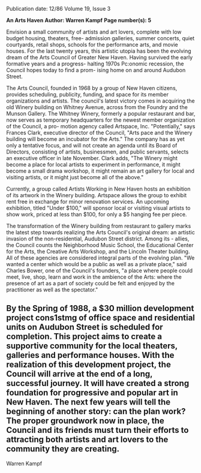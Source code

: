 Publication date: 12/86
Volume 19, Issue 3

**An Arts Haven**
**Author: Warren Kampf**
**Page number(s): 5**

Envision a small community of artists 
and art lovers, complete with low 
budget 
housing, 
theaters, 
free-
admission galleries, summer concerts, 
quiet courtyards, retail shops, schools 
for the performance arts, and movie 
houses. For the last twenty years, this 
artistic utopia has been the evolving 
dream of the Arts Council of Greater 
New Haven. Having survived the 
early formative years and a progress-
halting 1970s Pc:onomic recession, the 
Council hopes today to find a prom-
ising home on and around Audubon 
Street. 

The Arts Council, founded in 1968 
by a group of New Haven citizens, 
provides scheduling, publicity, 
funding, and space for its member 
organizations and artists. The council's 
latest victory comes in acquiring the 
old Winery building on Whitney 
Avenue, across from the Foundry and 
the Munson Gallery. The Whitney 
Winery, formerly a popular restaurant 
and bar, now serves as temporary 
headquarters for the newest member 
organization of the Council, a pro-
motion agency called Artspace, Inc. 
"Potentially," says Frances Clark, 
executive director of the Council, 
"Arts pace and the Winery building will 
become an incubator for the Arts." The 
company has as yet only a tentative 
focus, and will not create an agenda 
until its Board of Directors, consisting 
of artists, businessmen, and public 
servants, selects an executive officer in 
late November. Clark adds, "The 
Winery might become a place for local 
artists to experiment in performance, it 
might become a 
small drama 
workshop, it might remain an art 
gallery for local and visiting artists, or 
it might just become all of the above." 

Currently, a group called Artists 
Working in New Haven hosts an 
exhibition of its artwork in the Winery 
building. Artspace allows the group to 
exhibit rent free in exchange for minor 
renovation services. An upcoming 
exhibition, titled "Under $100," will 
sponsor local or visiting visual artists to 
show work, priced at less than $100, 
for only a $5 hanging fee per piece. 

The transformation of the Winery 
building from restaurant to gallery 
marks the latest step towards realizing 
the Arts Council's original dream: an 
artistic invasion of the non-residential, 
Audubon Street district. Among its -
allies, 
the Council counts the 
Neighborhood Music School, 
the 
Educational Center for the Arts, the 
Creative Arts Workshop, and the 
Lincoln Theater building. All of these 
agencies are considered integral parts 
of the evolving plan. "We wanted a 
center which would be a public as well 
as a 
private place," said Charles 
Bower, one of the Council's founders, 
"a place where people could meet, live, 
shop, learn and work in the ambience 
of the Arts: where the presence of art 
as a part of society could be felt and 
enjoyed by the practitioner as well as 
the spectator." 

By the Spring of 1988, a $30 million 
development project cons1stmg of 
office space and residential units on 
Audubon Street 
is 
scheduled for 
completion. This project aims to create 
a supportive community for the local 
theaters, galleries and performance 
houses. With the realization of this 
development project, the Council will 
arrive at the end of a long, successful 
journey. It will have created a strong 
foundation for progressive and popular 
art in New Haven. The next few years 
will tell the beginning of another story: 
can the plan work? The proper 
groundwork now in place, the Council 
and its friends must turn their efforts to 
attracting both artists and art lovers to 
the community they are creating. 
-
Warren Kampf